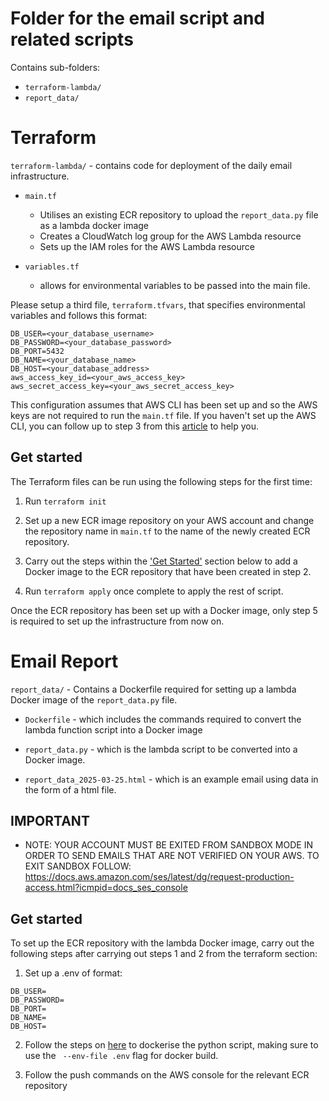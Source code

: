 # Folder for the email script and related scripts

Contains sub-folders:

* `terraform-lambda/`
* `report_data/`

# Terraform

`terraform-lambda/` - contains code for deployment of the daily email infrastructure.

* `main.tf`

    * Utilises an existing ECR repository to upload the `report_data.py` file as a lambda docker image
    * Creates a CloudWatch log group for the AWS Lambda resource
    * Sets up the IAM roles for the AWS Lambda resource
    

* `variables.tf` 

    * allows for environmental variables to be passed into the main file.


Please setup a third file, `terraform.tfvars`, that specifies environmental variables and follows this format:

```
DB_USER=<your_database_username>
DB_PASSWORD=<your_database_password>
DB_PORT=5432
DB_NAME=<your_database_name>
DB_HOST=<your_database_address>
aws_access_key_id=<your_aws_access_key>
aws_secret_access_key=<your_aws_secret_access_key>
```


This configuration assumes that AWS CLI has been set up and so the AWS keys are not required to run the `main.tf` file. If you haven't set up the AWS CLI, you can follow up to step 3 from this [article](https://medium.com/@simonazhangzy/installing-and-configuring-the-aws-cli-7d33796e4a7c) to help you.

## Get started

The Terraform files can be run using the following steps for the first time:

1. Run `terraform init`

2. Set up a new ECR image repository on your AWS account and change the repository name in `main.tf` to the name of the newly created ECR repository.

3. Carry out the steps within the ['Get Started'](#get-started-1) section below to add a Docker image to the ECR repository that have been created in step 2.

5. Run `terraform apply` once complete to apply the rest of script.

Once the ECR repository has been set up with a Docker image, only step 5 is required to set up the infrastructure from now on.


# Email Report 

`report_data/` - Contains a Dockerfile required for setting up a lambda Docker image of the `report_data.py` file.

* `Dockerfile` - which includes the commands required to convert the lambda function script into a Docker image

* `report_data.py` - which is the lambda script to be converted into a Docker image.

* `report_data_2025-03-25.html` - which is an example email using data in the form of a html file.


## IMPORTANT

- NOTE: YOUR ACCOUNT MUST BE EXITED FROM SANDBOX MODE IN ORDER TO SEND EMAILS THAT ARE NOT VERIFIED ON YOUR AWS. TO EXIT SANDBOX FOLLOW: https://docs.aws.amazon.com/ses/latest/dg/request-production-access.html?icmpid=docs_ses_console 


## Get started <a name="dockerise_image"></a>

To set up the ECR repository with the lambda Docker image, carry out the following steps after carrying out steps 1 and 2 from the terraform section:


1. Set up a .env of format:

```
DB_USER=
DB_PASSWORD=
DB_PORT=
DB_NAME=
DB_HOST=
```

2. Follow the steps on [here](https://docs.aws.amazon.com/lambda/latest/dg/python-image.html#python-image-instructions) to dockerise the python script, making sure to use the ` --env-file .env` flag for docker build.

3. Follow the push commands on the AWS console for the relevant ECR repository

